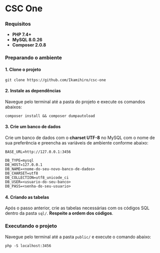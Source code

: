 # CSC One

### Requisitos
* **PHP 7.4+**
* **MySQL 8.0.26**
* **Composer 2.0.8**

### Preparando o ambiente

#### 1. **Clone o projeto**
```
git clone https://github.com/Ikamihiro/csc-one
```

#### 2. **Instale as dependências**
Navegue pelo terminal até a pasta do projeto e execute os comandos abaixos:
```
composer install && composer dumpautoload
```

#### 3. **Crie um banco de dados**
Crie um banco de dados com o **charset UTF-8** no MySQL com o nome de sua preferência e preencha as variáveis de ambiente conforme abaixo:
```
BASE_URL=http://127.0.0.1:3456

DB_TYPE=mysql
DB_HOST=127.0.0.1
DB_NAME=<nome-do-seu-novo-banco-de-dados>
DB_CHARSET=utf8
DB_COLLECTION=utf8_unicode_ci
DB_USER=<usuario-do-seu-banco>
DB_PASS=<senha-do-seu-usuario>
```

#### 4. **Criando as tabelas**
Após o passo anterior, crie as tabelas necessárias com os códigos SQL dentro da pasta ```sql/```. **Respeite a ordem dos códigos**.

### Executando o projeto
Navegue pelo terminal até a pasta ```public/``` e execute o comando abaixo:
```
php -S localhost:3456
```